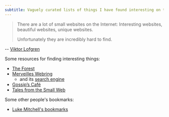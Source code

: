 ```yaml
---
subtitle: Vaguely curated lists of things I have found interesting on the internet.
---
```

> There are a lot of small websites on the Internet: Interesting websites, beautiful websites, unique websites.
> 
> Unfortunately they are incredibly hard to find.

-- [Viktor Lofgren](https://www.marginalia.nu/log/19-website-discoverability-crisis/)

Some resources for finding interesting things:

- [The Forest](https://theforest.link/)
- [Merveilles Webring](https://webring.xxiivv.com)
	- and its [search engine](https://lieu.cblgh.org/)
- [Gossip’s Café](https://gossips.cafe/)
- [Tales from the Small Web](https://kagi.com/smallweb/)

Some other people's bookmarks:

- [Luke Mitchell's bookmarks](https://www.interroban.gg/bookmarks/)